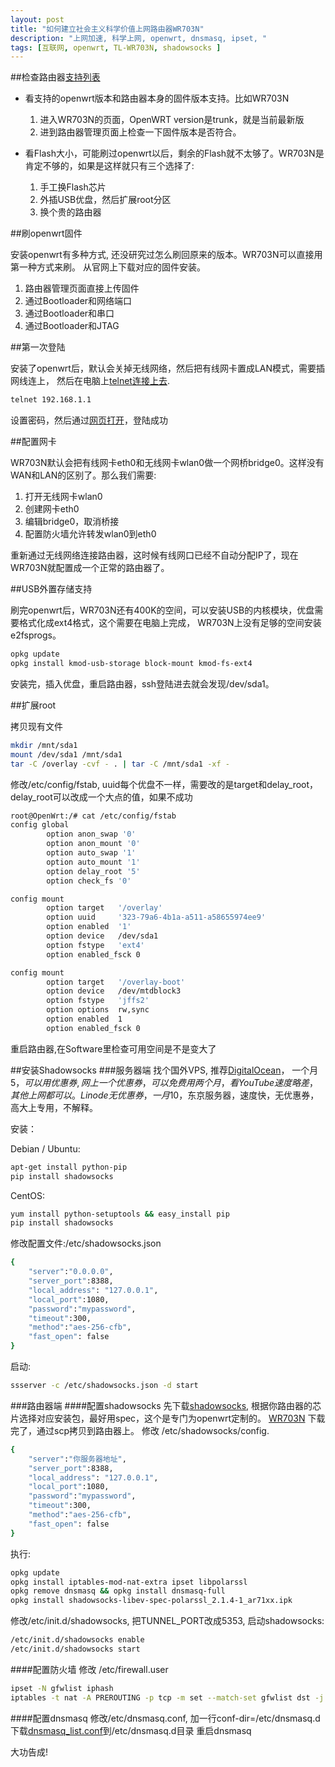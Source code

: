 ```yaml
---
layout: post
title: "如何建立社会主义科学价值上网路由器WR703N"
description: "上网加速, 科学上网, openwrt, dnsmasq, ipset, "
tags: [互联网, openwrt, TL-WR703N, shadowsocks ]
---
```


##检查路由器[支持列表](http://wiki.openwrt.org/toh/start)

* 看支持的openwrt版本和路由器本身的固件版本支持。比如WR703N
    1. 进入WR703N的页面，OpenWRT version是trunk，就是当前最新版
    2. 进到路由器管理页面上检查一下固件版本是否符合。

* 看Flash大小，可能刷过openwrt以后，剩余的Flash就不太够了。WR703N是肯定不够的，如果是这样就只有三个选择了:
    1. 手工换Flash芯片
    2. 外插USB优盘，然后扩展root分区
    3. 换个贵的路由器


##刷openwrt固件

安装openwrt有多种方式, 还没研究过怎么刷回原来的版本。WR703N可以直接用第一种方式来刷。
从官网上下载对应的固件安装。

1. 路由器管理页面直接上传固件
2. 通过Bootloader和网络端口
3. 通过Bootloader和串口
4. 通过Bootloader和JTAG

##第一次登陆

安装了openwrt后，默认会关掉无线网络，然后把有线网卡置成LAN模式，需要插网线连上，
然后在电脑上[telnet连接上去](http://wiki.openwrt.org/doc/howto/firstlogin).

```bash
telnet 192.168.1.1
```

设置密码，然后通过[网页打开](http://192.168.1.1)，登陆成功

##配置网卡

WR703N默认会把有线网卡eth0和无线网卡wlan0做一个网桥bridge0。这样没有WAN和LAN的区别了。那么我们需要:

1. 打开无线网卡wlan0
2. 创建网卡eth0
3. 编辑bridge0，取消桥接
4. 配置防火墙允许转发wlan0到eth0

重新通过无线网络连接路由器，这时候有线网口已经不自动分配IP了，现在WR703N就配置成一个正常的路由器了。

##USB外置存储支持

刷完openwrt后，WR703N还有400K的空间，可以安装USB的内核模块，优盘需要格式化成ext4格式，这个需要在电脑上完成，
WR703N上没有足够的空间安装e2fsprogs。

```bash
opkg update
opkg install kmod-usb-storage block-mount kmod-fs-ext4
```

安装完，插入优盘，重启路由器，ssh登陆进去就会发现/dev/sda1。

##扩展root

拷贝现有文件

```bash
mkdir /mnt/sda1
mount /dev/sda1 /mnt/sda1
tar -C /overlay -cvf - . | tar -C /mnt/sda1 -xf -
```

修改/etc/config/fstab, uuid每个优盘不一样，需要改的是target和delay\_root，delay\_root可以改成一个大点的值，如果不成功

```bash
root@OpenWrt:/# cat /etc/config/fstab
config global
        option anon_swap '0'
        option anon_mount '0'
        option auto_swap '1'
        option auto_mount '1'
        option delay_root '5'
        option check_fs '0'

config mount
        option target   '/overlay'
        option uuid     '323-79a6-4b1a-a511-a58655974ee9'
        option enabled  '1'
        option device   /dev/sda1
        option fstype   'ext4'
        option enabled_fsck 0

config mount
        option target   '/overlay-boot'
        option device   /dev/mtdblock3
        option fstype   'jffs2'
        option options  rw,sync
        option enabled  1
        option enabled_fsck 0
```

重启路由器,在Software里检查可用空间是不是变大了

##安装Shadowsocks
###服务器端
找个国外VPS, 推荐[DigitalOcean](https://www.digitalocean.com/?refcode=79dc36d756b3)，
一个月$5，可以用优惠券, 网上一个优惠券，可以免费用两个月，看YouTube速度略差，其他上网都可以。
Linode无优惠券，一月$10，东京服务器，速度快，无优惠券，高大上专用，不解释。

安装：

Debian / Ubuntu:

```bash
apt-get install python-pip
pip install shadowsocks
```

CentOS:

```bash
yum install python-setuptools && easy_install pip
pip install shadowsocks
```

修改配置文件:/etc/shadowsocks.json

```bash
{
    "server":"0.0.0.0",
    "server_port":8388,
    "local_address": "127.0.0.1",
    "local_port":1080,
    "password":"mypassword",
    "timeout":300,
    "method":"aes-256-cfb",
    "fast_open": false
}
```

启动:

```bash
ssserver -c /etc/shadowsocks.json -d start
```

###路由器端
####配置shadowsocks
先下载[shadowsocks](http://sourceforge.net/projects/openwrt-dist/files/shadowsocks-libev/2.1.4-87ec497/), 根据你路由器的芯片选择对应安装包，最好用spec，这个是专门为openwrt定制的。
[WR703N](http://sourceforge.net/projects/openwrt-dist/files/shadowsocks-libev/2.1.4-87ec497/ar71xx/shadowsocks-libev-spec-polarssl_2.1.4-1_ar71xx.ipk/download)
下载完了，通过scp拷贝到路由器上。
修改 /etc/shadowsocks/config.

```bash
{
    "server":"你服务器地址",
    "server_port":8388,
    "local_address": "127.0.0.1",
    "local_port":1080,
    "password":"mypassword",
    "timeout":300,
    "method":"aes-256-cfb",
    "fast_open": false
}
```

执行:

```bash
opkg update
opkg install iptables-mod-nat-extra ipset libpolarssl 
opkg remove dnsmasq && opkg install dnsmasq-full
opkg install shadowsocks-libev-spec-polarssl_2.1.4-1_ar71xx.ipk
```

修改/etc/init.d/shadowsocks, 把TUNNEL_PORT改成5353, 启动shadowsocks:

```bash
/etc/init.d/shadowsocks enable
/etc/init.d/shadowsocks start
```

####配置防火墙
修改 /etc/firewall.user

```bash
ipset -N gfwlist iphash
iptables -t nat -A PREROUTING -p tcp -m set --match-set gfwlist dst -j REDIRECT --to-port 1080
```

####配置dnsmasq
修改/etc/dnsmasq.conf, 加一行conf-dir=/etc/dnsmasq.d
下载[dnsmasq_list.conf](https://cokebar.info/wp-content/uploads/secured_files/dnsmasq_list.conf)到/etc/dnsmasq.d目录
重启dnsmasq

大功告成!
